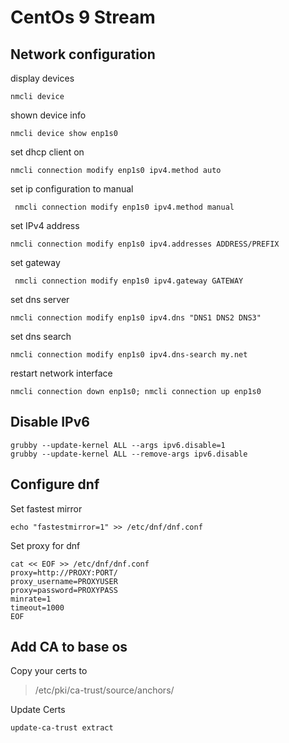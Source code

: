 # CentOs 9 Stream

## Network configuration

display devices
``` 
nmcli device
```

shown device info
```
nmcli device show enp1s0 
```

set dhcp client on
```
nmcli connection modify enp1s0 ipv4.method auto
```

set ip configuration to manual
```
 nmcli connection modify enp1s0 ipv4.method manual
```

set IPv4 address
```
nmcli connection modify enp1s0 ipv4.addresses ADDRESS/PREFIX
```

set gateway
```
 nmcli connection modify enp1s0 ipv4.gateway GATEWAY
```

set dns server
```
nmcli connection modify enp1s0 ipv4.dns "DNS1 DNS2 DNS3"
```

set dns search
```
nmcli connection modify enp1s0 ipv4.dns-search my.net
```

restart network interface
```
nmcli connection down enp1s0; nmcli connection up enp1s0
```

## Disable IPv6
```
grubby --update-kernel ALL --args ipv6.disable=1
grubby --update-kernel ALL --remove-args ipv6.disable
```

## Configure dnf
Set fastest mirror
```
echo "fastestmirror=1" >> /etc/dnf/dnf.conf
```

Set proxy for dnf
```
cat << EOF >> /etc/dnf/dnf.conf
proxy=http://PROXY:PORT/
proxy_username=PROXYUSER
proxy=password=PROXYPASS
minrate=1
timeout=1000
EOF
```

## Add CA to base os
Copy your certs to
> /etc/pki/ca-trust/source/anchors/

Update Certs
```
update-ca-trust extract
```





